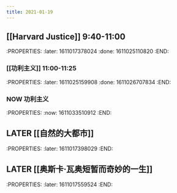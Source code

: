 ```yaml
---
title: 2021-01-19
---
```


## [[Harvard Justice]] 9:40-11:00
:PROPERTIES:
:later: 1611017378024
:done: 1611025110820
:END:
### [[功利主义]] 11:00-11:25
:PROPERTIES:
:later: 1611025159908
:done: 1611026707834
:END:
### NOW 功利主义
:PROPERTIES:
:now: 1611033510912
:END:
## LATER [[自然的大都市]]
:PROPERTIES:
:later: 1611017398029
:END:
## LATER [[奥斯卡·瓦奥短暂而奇妙的一生]]
:PROPERTIES:
:later: 1611017559524
:END:
##
